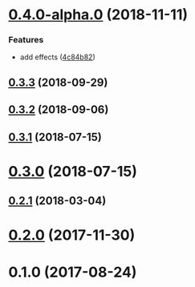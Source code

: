 <a name="0.4.0-alpha.0"></a>
# [0.4.0-alpha.0](https://github.com/megazazik/encaps/compare/v0.3.3...v0.4.0-alpha.0) (2018-11-11)


### Features

* add effects ([4c84b82](https://github.com/megazazik/encaps/commit/4c84b82))



<a name="0.3.3"></a>
## [0.3.3](https://github.com/megazazik/encaps/compare/v0.3.2...v0.3.3) (2018-09-29)



<a name="0.3.2"></a>
## [0.3.2](https://github.com/megazazik/encaps/compare/v0.3.1...v0.3.2) (2018-09-06)



<a name="0.3.1"></a>
## [0.3.1](https://github.com/megazazik/encaps/compare/v0.3.0...v0.3.1) (2018-07-15)



<a name="0.3.0"></a>
# [0.3.0](https://github.com/megazazik/encaps/compare/v0.2.1...v0.3.0) (2018-07-15)



<a name="0.2.1"></a>
## [0.2.1](https://github.com/megazazik/encaps/compare/v0.2.0...v0.2.1) (2018-03-04)



<a name="0.2.0"></a>
# [0.2.0](https://github.com/megazazik/encaps/compare/v0.1.0...v0.2.0) (2017-11-30)



<a name="0.1.0"></a>
# 0.1.0 (2017-08-24)



